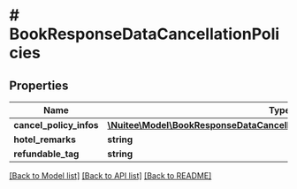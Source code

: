 # # BookResponseDataCancellationPolicies

## Properties

Name | Type | Description | Notes
------------ | ------------- | ------------- | -------------
**cancel_policy_infos** | [**\Nuitee\Model\BookResponseDataCancellationPoliciesCancelPolicyInfosInner[]**](BookResponseDataCancellationPoliciesCancelPolicyInfosInner.md) |  | [optional]
**hotel_remarks** | **string** |  | [optional]
**refundable_tag** | **string** |  | [optional]

[[Back to Model list]](../../README.md#models) [[Back to API list]](../../README.md#endpoints) [[Back to README]](../../README.md)

